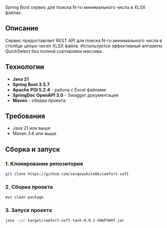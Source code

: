 

Spring Boot сервис для поиска N-го минимального числа в XLSX файлах.

## Описание

Сервис предоставляет REST API для поиска N-го минимального числа в столбце целых чисел XLSX файла. Используется эффективный алгоритм QuickSelect без полной сортировки массива.

## Технологии

- **Java 21**
- **Spring Boot 3.5.7**
- **Apache POI 5.2.4** - работа с Excel файлами
- **SpringDoc OpenAPI 3.0** - Swagger документация
- **Maven** - сборка проекта

## Требования

- Java 21 или выше
- Maven 3.6 или выше

## Сборка и запуск
### 1. Клонирование репозитория
```bash
git clone https://github.com/sergeywhite86/comfort-soft
```
### 2. Сборка проекта
```bash
mvn clean package
```
### 3. Запуск проекта
```bash
java -jar target/comfort-soft-task-0.0.1-SNAPSHOT.jar